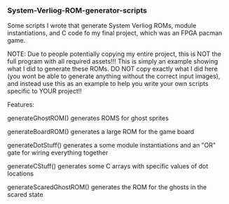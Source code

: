 ### System-Verliog-ROM-generator-scripts
Some scripts I wrote that generate System Verliog ROMs, module instantiations, and C code fo my final project,
which was an FPGA pacman game.

NOTE: Due to people potentially copying my entire project, this is NOT the full program
with all required assets!!! This is simply an example showing what I did to generate these ROMs. DO NOT copy exactly
what I did here (you wont be able to generate anything without the correct input images), and instead use this as 
an example to help you write your own scripts specific to YOUR project!!

Features:

generateGhostROM() generates ROMS for ghost sprites

generateBoardROM() generates a large ROM for the game board

generateDotStuff() generates a some module instantiations and an "OR" gate for wiring everything together

generateCStuff() generates some C arrays with specific values of dot locations

generateScaredGhostROM() generates the ROM for the ghosts in the scared state

